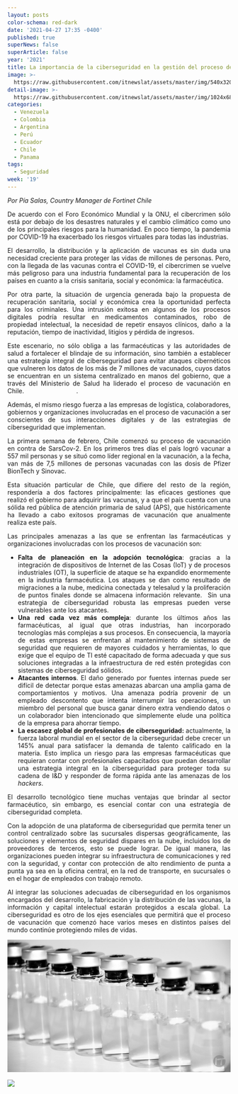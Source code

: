 ```yaml
---
layout: posts
color-schema: red-dark
date: '2021-04-27 17:35 -0400'
published: true
superNews: false
superArticle: false
year: '2021'
title: La importancia de la ciberseguridad en la gestión del proceso de vacunación
image: >-
  https://raw.githubusercontent.com/itnewslat/assets/master/img/540x320/Vacunas-p.jpg
detail-image: >-
  https://raw.githubusercontent.com/itnewslat/assets/master/img/1024x680/Vacunas-g.jpg
categories:
  - Venezuela
  - Colombia
  - Argentina
  - Perú
  - Ecuador
  - Chile
  - Panama
tags:
  - Seguridad
week: '19'
---
```

<p style="text-align: justify;"><em>Por Pía Salas, Country Manager de Fortinet Chile</em></p>
<p style="text-align: justify;">De acuerdo con el Foro Económico Mundial y la ONU, el cibercrimen sólo está por debajo de los desastres naturales y el cambio climático como uno de los principales riesgos para la humanidad. En poco tiempo, la pandemia por COVID-19 ha exacerbado los riesgos virtuales para todas las industrias.</p>
<p style="text-align: justify;">El desarrollo, la distribución y la aplicación de vacunas es sin duda una necesidad creciente para proteger las vidas de millones de personas. Pero, con la llegada de las vacunas contra el COVID-19, el cibercrimen se vuelve más peligroso para una industria fundamental para la recuperación de los países en cuanto a la crisis sanitaria, social y económica: la farmacéutica.</p>
<p style="text-align: justify;">Por otra parte, la situación de urgencia generada bajo la propuesta de recuperación sanitaria, social y económica crea la oportunidad perfecta para los criminales. Una intrusión exitosa en algunos de los procesos digitales podría resultar en medicamentos contaminados, robo de propiedad intelectual, la necesidad de repetir ensayos clínicos, daño a la reputación, tiempo de inactividad, litigios y pérdida de ingresos.</p>
<p style="text-align: justify;">Este escenario, no sólo obliga a las farmacéuticas y las autoridades de salud a fortalecer el blindaje de su información, sino también a establecer una estrategia integral de ciberseguridad para evitar ataques cibernéticos que vulneren los datos de los más de 7 millones de vacunados, cuyos datos se encuentran en un sistema centralizado en manos del gobierno, que a través del Ministerio de Salud ha liderado el proceso de vacunación en Chile.                              .</p>
<p style="text-align: justify;">Además, el mismo riesgo fuerza a las empresas de logística, colaboradores, gobiernos y organizaciones involucradas en el proceso de vacunación a ser conscientes de sus interacciones digitales y de las estrategias de ciberseguridad que implementan.</p>
<p style="text-align: justify;">La primera semana de febrero, Chile comenzó su proceso de vacunación en contra de SarsCov-2. En los primeros tres días el país logró vacunar a 557 mil personas y se situó como líder regional en la vacunación, a la fecha, van más de 7,5 millones de personas vacunadas con las dosis de Pfizer BionTech y Sinovac.</p>
<p style="text-align: justify;">Esta situación particular de Chile, que difiere del resto de la región, respondería a dos factores principalmente: las eficaces gestiones que realizó el gobierno para adquirir las vacunas, y a que el país cuenta con una sólida red pública de atención primaria de salud (APS), que históricamente ha llevado a cabo exitosos programas de vacunación que anualmente realiza este país.</p>
<p style="text-align: justify;">Las principales amenazas a las que se enfrentan las farmacéuticas y organizaciones involucradas con los procesos de vacunación son:</p>

<ul style="text-align: justify;">
	<li><strong>Falta de planeación en la adopción tecnológica</strong>: gracias a la integración de dispositivos de Internet de las Cosas (IoT) y de procesos industriales (OT), la superficie de ataque se ha expandido enormemente en la industria farmacéutica. Los ataques se dan como resultado de migraciones a la nube, medicina conectada y telesalud y la proliferación de puntos finales donde se almacena información relevante.  Sin una estrategia de ciberseguridad robusta las empresas pueden verse vulnerables ante los atacantes.</li>
	<li><strong>Una red cada vez más compleja</strong>: durante los últimos años las farmacéuticas, al igual que otras industrias, han incorporado tecnologías más complejas a sus procesos. En consecuencia, la mayoría de estas empresas se enfrentan al mantenimiento de sistemas de seguridad que requieren de mayores cuidados y herramientas, lo que exige que el equipo de TI esté capacitado de forma adecuada y que sus soluciones integradas a la infraestructura de red estén protegidas con sistemas de ciberseguridad sólidos.</li>
	<li><strong>Atacantes internos</strong>. El daño generado por fuentes internas puede ser difícil de detectar porque estas amenazas abarcan una amplia gama de comportamientos y motivos. Una amenaza podría provenir de un empleado descontento que intenta interrumpir las operaciones, un miembro del personal que busca ganar dinero extra vendiendo datos o un colaborador bien intencionado que simplemente elude una política de la empresa para ahorrar tiempo.</li>
	<li><strong>La escasez global de profesionales de ciberseguridad: </strong>actualmente, la fuerza laboral mundial en el sector de la ciberseguridad debe crecer un 145% anual para satisfacer la demanda de talento calificado en la materia. Esto implica un riesgo para las empresas farmacéuticas que requieran contar con profesionales capacitados que puedan desarrollar una estrategia integral en la ciberseguridad para proteger toda su cadena de I&amp;D y responder de forma rápida ante las amenazas de los <em>hackers</em>.</li>
</ul>
<p style="text-align: justify;">El desarrollo tecnológico tiene muchas ventajas que brindar al sector farmacéutico, sin embargo, es esencial contar con una estrategia de ciberseguridad completa.</p>
<p style="text-align: justify;">Con la adopción de una plataforma de ciberseguridad que permita tener un control centralizado sobre las sucursales dispersas geográficamente, las soluciones y elementos de seguridad dispares en la nube, incluidos los de proveedores de terceros, esto se puede lograr. De igual manera, las organizaciones pueden integrar su infraestructura de comunicaciones y red con la seguridad, y contar con protección de alto rendimiento de punta a punta ya sea en la oficina central, en la red de transporte, en sucursales o en el hogar de empleados con trabajo remoto.</p>
<p style="text-align: justify;">Al integrar las soluciones adecuadas de ciberseguridad en los organismos encargados del desarrollo, la fabricación y la distribución de las vacunas, la información y capital intelectual estarán protegidos a escala global. La ciberseguridad es otro de los ejes esenciales que permitirá que el proceso de vacunación que comenzó hace varios meses en distintos países del mundo continúe protegiendo miles de vidas.</p>

![](https://raw.githubusercontent.com/itnewslat/assets/master/img/540x320/Vacunas-p.jpg)


<img src="https://tracker.metricool.com/c3po.jpg?hash=56f88a41e39ab42c063cc51676587a04"/>